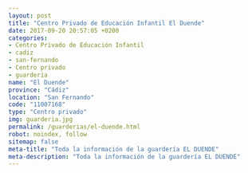 ```yaml
---
layout: post
title: "Centro Privado de Educación Infantil El Duende"
date: 2017-09-20 20:57:05 +0200
categories:
- Centro Privado de Educación Infantil
- cadiz
- san-fernando
- Centro privado
- guarderia
name: "El Duende"
province: "Cádiz"
location: "San Fernando"
code: "11007168"
type: "Centro privado"
img: guarderia.jpg
permalink: /guarderias/el-duende.html
robot: noindex, follow
sitemap: false
meta-title: "Toda la información de la guardería EL DUENDE"
meta-description: "Toda la información de la guardería EL DUENDE"
---
```

